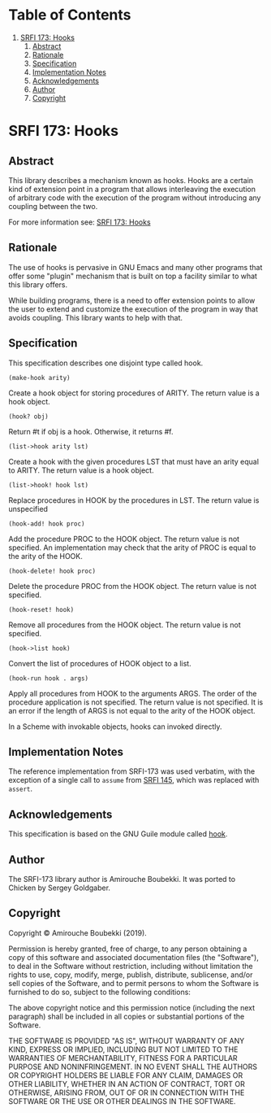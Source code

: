 
# Table of Contents

1.  [SRFI 173: Hooks](#org3071646)
    1.  [Abstract](#org55b9e70)
    2.  [Rationale](#org56337de)
    3.  [Specification](#orgefa09c9)
    4.  [Implementation Notes](#org84c1b74)
    5.  [Acknowledgements](#org7ec0231)
    6.  [Author](#orgc4e657c)
    7.  [Copyright](#org5e151bc)


<a id="org3071646"></a>

# SRFI 173: Hooks


<a id="org55b9e70"></a>

## Abstract

This library describes a mechanism known as hooks. Hooks are a certain kind of extension point in a program that allows interleaving the execution of arbitrary code with the execution of the program without introducing any coupling between the two.

For more information see: [SRFI 173: Hooks](https://srfi.schemers.org/srfi-173/srfi-173.html)


<a id="org56337de"></a>

## Rationale

The use of hooks is pervasive in GNU Emacs and many other programs that offer some "plugin" mechanism that is built on top a facility similar to what this library offers.

While building programs, there is a need to offer extension points to allow the user to extend and customize the execution of the program in way that avoids coupling. This library wants to help with that.


<a id="orgefa09c9"></a>

## Specification

This specification describes one disjoint type called hook.

    (make-hook arity)

Create a hook object for storing procedures of ARITY. The return value is a hook object.

    (hook? obj)

Return #t if obj is a hook. Otherwise, it returns #f.

    (list->hook arity lst)

Create a hook with the given procedures LST that must have an arity equal to ARITY. The return value is a hook object.

    (list->hook! hook lst)

Replace procedures in HOOK by the procedures in LST. The return value is unspecified

    (hook-add! hook proc)

Add the procedure PROC to the HOOK object. The return value is not specified. An implementation may check that the arity of PROC is equal to the arity of the HOOK.

    (hook-delete! hook proc)

Delete the procedure PROC from the HOOK object. The return value is not specified.

    (hook-reset! hook)

Remove all procedures from the HOOK object. The return value is not specified.

    (hook->list hook)

Convert the list of procedures of HOOK object to a list.

    (hook-run hook . args)

Apply all procedures from HOOK to the arguments ARGS. The order of the procedure application is not specified. The return value is not specified. It is an error if the
length of ARGS is not equal to the arity of the HOOK object.

In a Scheme with invokable objects, hooks can invoked directly.


<a id="org84c1b74"></a>

## Implementation Notes

The reference implementation from SRFI-173 was used verbatim, with the exception of a single call to `assume` from [SRFI 145](https://srfi.schemers.org/srfi-145/srfi-145.html), which was replaced with `assert`.


<a id="org7ec0231"></a>

## Acknowledgements

This specification is based on the GNU Guile module called [hook](https://www.gnu.org/software/guile/manual/html_node/Hooks.html#Hooks).


<a id="orgc4e657c"></a>

## Author

The SRFI-173 library author is Amirouche Boubekki.  It was ported to Chicken by Sergey Goldgaber.


<a id="org5e151bc"></a>

## Copyright

Copyright © Amirouche Boubekki (2019).

Permission is hereby granted, free of charge, to any person obtaining a copy of this software and associated documentation files (the "Software"), to deal in the Software without restriction, including without limitation the rights to use, copy, modify, merge, publish, distribute, sublicense, and/or sell copies of the Software, and to permit persons to whom the Software is furnished to do so, subject to the following conditions:

The above copyright notice and this permission notice (including the next paragraph) shall be included in all copies or substantial portions of the Software.

THE SOFTWARE IS PROVIDED "AS IS", WITHOUT WARRANTY OF ANY KIND, EXPRESS OR IMPLIED, INCLUDING BUT NOT LIMITED TO THE WARRANTIES OF MERCHANTABILITY, FITNESS FOR A PARTICULAR PURPOSE AND NONINFRINGEMENT. IN NO EVENT SHALL THE AUTHORS OR COPYRIGHT HOLDERS BE LIABLE FOR ANY CLAIM, DAMAGES OR OTHER LIABILITY, WHETHER IN AN ACTION OF CONTRACT, TORT OR OTHERWISE, ARISING FROM, OUT OF OR IN CONNECTION WITH THE SOFTWARE OR THE USE OR OTHER DEALINGS IN THE SOFTWARE.


